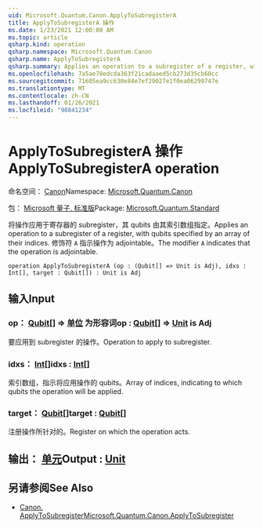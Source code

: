 ```yaml
---
uid: Microsoft.Quantum.Canon.ApplyToSubregisterA
title: ApplyToSubregisterA 操作
ms.date: 1/23/2021 12:00:00 AM
ms.topic: article
qsharp.kind: operation
qsharp.namespace: Microsoft.Quantum.Canon
qsharp.name: ApplyToSubregisterA
qsharp.summary: Applies an operation to a subregister of a register, with qubits specified by an array of their indices. The modifier `A` indicates that the operation is adjointable.
ms.openlocfilehash: 7a5ae78edcda363f21cadaaed5cb273d35cb60cc
ms.sourcegitcommit: 71605ea9cc630e84e7ef29027e1f0ea06299747e
ms.translationtype: MT
ms.contentlocale: zh-CN
ms.lasthandoff: 01/26/2021
ms.locfileid: "98841234"
---
```

# <a name="applytosubregistera-operation"></a><span data-ttu-id="079e8-102">ApplyToSubregisterA 操作</span><span class="sxs-lookup"><span data-stu-id="079e8-102">ApplyToSubregisterA operation</span></span>

<span data-ttu-id="079e8-103">命名空间： [Canon](xref:Microsoft.Quantum.Canon)</span><span class="sxs-lookup"><span data-stu-id="079e8-103">Namespace: [Microsoft.Quantum.Canon](xref:Microsoft.Quantum.Canon)</span></span>

<span data-ttu-id="079e8-104">包： [Microsoft 量子. 标准版](https://nuget.org/packages/Microsoft.Quantum.Standard)</span><span class="sxs-lookup"><span data-stu-id="079e8-104">Package: [Microsoft.Quantum.Standard](https://nuget.org/packages/Microsoft.Quantum.Standard)</span></span>


<span data-ttu-id="079e8-105">将操作应用于寄存器的 subregister，其 qubits 由其索引数组指定。</span><span class="sxs-lookup"><span data-stu-id="079e8-105">Applies an operation to a subregister of a register, with qubits specified by an array of their indices.</span></span>
<span data-ttu-id="079e8-106">修饰符 `A` 指示操作为 adjointable。</span><span class="sxs-lookup"><span data-stu-id="079e8-106">The modifier `A` indicates that the operation is adjointable.</span></span>

```qsharp
operation ApplyToSubregisterA (op : (Qubit[] => Unit is Adj), idxs : Int[], target : Qubit[]) : Unit is Adj
```


## <a name="input"></a><span data-ttu-id="079e8-107">输入</span><span class="sxs-lookup"><span data-stu-id="079e8-107">Input</span></span>

### <a name="op--qubit--unit--is-adj"></a><span data-ttu-id="079e8-108">op： [Qubit](xref:microsoft.quantum.lang-ref.qubit)[] => [单位](xref:microsoft.quantum.lang-ref.unit)  为形容词</span><span class="sxs-lookup"><span data-stu-id="079e8-108">op : [Qubit](xref:microsoft.quantum.lang-ref.qubit)[] => [Unit](xref:microsoft.quantum.lang-ref.unit)  is Adj</span></span>

<span data-ttu-id="079e8-109">要应用到 subregister 的操作。</span><span class="sxs-lookup"><span data-stu-id="079e8-109">Operation to apply to subregister.</span></span>


### <a name="idxs--int"></a><span data-ttu-id="079e8-110">idxs： [Int](xref:microsoft.quantum.lang-ref.int)[]</span><span class="sxs-lookup"><span data-stu-id="079e8-110">idxs : [Int](xref:microsoft.quantum.lang-ref.int)[]</span></span>

<span data-ttu-id="079e8-111">索引数组，指示将应用操作的 qubits。</span><span class="sxs-lookup"><span data-stu-id="079e8-111">Array of indices, indicating to which qubits the operation will be applied.</span></span>


### <a name="target--qubit"></a><span data-ttu-id="079e8-112">target： [Qubit](xref:microsoft.quantum.lang-ref.qubit)[]</span><span class="sxs-lookup"><span data-stu-id="079e8-112">target : [Qubit](xref:microsoft.quantum.lang-ref.qubit)[]</span></span>

<span data-ttu-id="079e8-113">注册操作所针对的。</span><span class="sxs-lookup"><span data-stu-id="079e8-113">Register on which the operation acts.</span></span>



## <a name="output--unit"></a><span data-ttu-id="079e8-114">输出： [单元](xref:microsoft.quantum.lang-ref.unit)</span><span class="sxs-lookup"><span data-stu-id="079e8-114">Output : [Unit](xref:microsoft.quantum.lang-ref.unit)</span></span>



## <a name="see-also"></a><span data-ttu-id="079e8-115">另请参阅</span><span class="sxs-lookup"><span data-stu-id="079e8-115">See Also</span></span>

- [<span data-ttu-id="079e8-116">Canon. ApplyToSubregister</span><span class="sxs-lookup"><span data-stu-id="079e8-116">Microsoft.Quantum.Canon.ApplyToSubregister</span></span>](xref:Microsoft.Quantum.Canon.ApplyToSubregister)